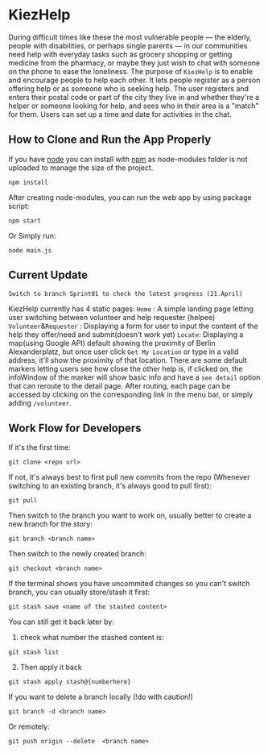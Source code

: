 # KiezHelp

During difficult times like these the most vulnerable people — the elderly, people
with disabilities, or perhaps single parents — in our communities need help with
everyday tasks such as grocery shopping or getting medicine from the pharmacy,
or maybe they just wish to chat with someone on the phone to ease the
loneliness. 
The purpose of `KiezHelp` is to enable and encourage people to help each other.
It lets people register as a person offering help or as someone who is seeking
help. The user registers and enters their postal code or part of the city they live in
and whether they're a helper or someone looking for help, and sees who in their
area is a "match" for them. Users can set up a time and date for activities in the
chat. 


## How to Clone and Run the App Properly
If you have [node](http://nodejs.org/) you can install with [npm](http://npmjs.org) as node-modules folder is not uploaded to manage the size of the project.
```
npm install
```
After creating node-modules, you can run the web app by using package script:
```
npm start
```
Or Simply run:
```
node main.js
```

## Current Update
```
Switch to branch Sprint01 to check the latest progress (21.April)
```
KiezHelp currently has 4 static pages:
`Home` : A simple landing page letting user switching between volunteer and help requester (helpee)
`Volunteer`&`Requester` : Displaying a form for user to input the content of the help they offer/need and submit(doesn't work yet)
`Locate`: Displaying a map(using Google API) default showing the proximity of Berlin Alexanderplatz, but once user click `Get My Location` or type in a valid address, it'll show the proximity of that location. There are some default markers letting users see how close the other help is, if clicked on, the infoWindow of the marker will show basic info and have a `see detail` option that can reroute to the detail page.
After routing, each page can be accessed by clicking on the corresponding link in the menu bar, or simply adding `/volunteer`.


## Work Flow for Developers
If it's the first time:
```
git clone <repo url>
```
If not, it's always best to first pull new commits from the repo (Whenever switching to an existing branch, it's always good to pull first):
```
git pull
```
Then switch to the branch you want to work on, usually better to create a new branch for the story:
```
git branch <branch name>
```
Then switch to the newly created branch:
```
git checkout <branch name>
```
If the terminal shows you have uncommited changes so you can't switch branch, you can usually store/stash it first:
```
git stash save <name of the stashed content>
```
You can still get it back later by:
1. check what number the stashed content is:
```
git stash list
```
2. Then apply it back
```
git stash apply stash@{numberhere}
```
If you want to delete a branch locally (!do with caution!)
```
git branch -d <branch name>
```
Or remotely:
```
git push origin --delete  <branch name>
```
